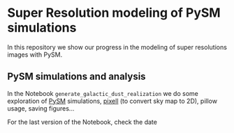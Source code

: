 # Super Resolution modeling of PySM simulations

In this repository we show our progress  in the modeling of super resolutions images with PySM. 

## PySM simulations and analysis
In the Notebook `generate_galactic_dust_realization` we do some exploration of [PySM](https://pysm3.readthedocs.io/en/latest/) simulations, [pixell](https://pixell.readthedocs.io/en/latest/) (to convert sky map to 2D), pillow usage, saving figures...

For the last version of the Notebook, check the date